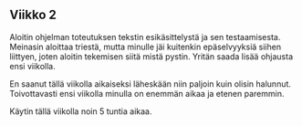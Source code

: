 ## Viikko 2

Aloitin ohjelman toteutuksen tekstin esikäsittelystä ja sen testaamisesta. Meinasin aloittaa triestä, mutta minulle jäi kuitenkin epäselvyyksiä siihen liittyen, joten aloitin tekemisen siitä mistä pystin. Yritän saada lisää ohjausta ensi viikolla.

En saanut tällä viikolla aikaiseksi läheskään niin paljoin kuin olisin halunnut. Toivottavasti ensi viikolla minulla on enemmän aikaa ja etenen paremmin.

Käytin tällä viikolla noin 5 tuntia aikaa.
